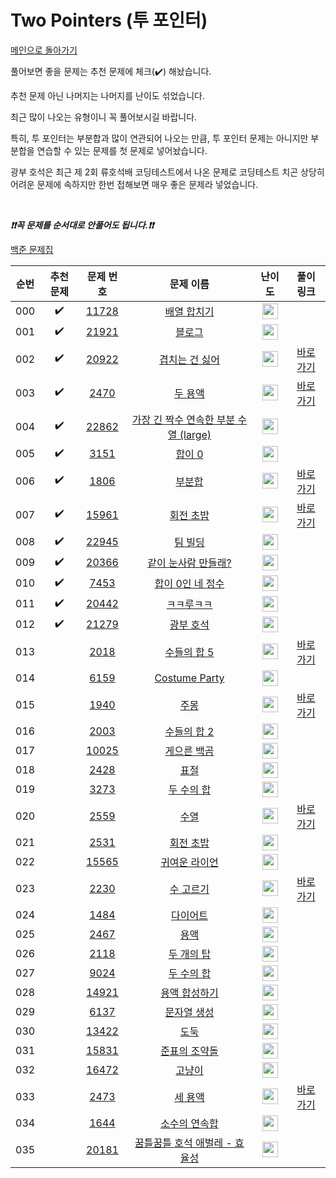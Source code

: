 # Two Pointers (투 포인터)

[메인으로 돌아가기](https://github.com/tony9402/baekjoon)

풀어보면 좋을 문제는 추천 문제에 체크(:heavy_check_mark:) 해놨습니다.

추천 문제 아닌 나머지는 나머지를 난이도 섞었습니다.

최근 많이 나오는 유형이니 꼭 풀어보시길 바랍니다.

특히, 투 포인터는 부분합과 많이 연관되어 나오는 만큼, 투 포인터 문제는 아니지만 부분합을 연습할 수 있는 문제를 첫 문제로 넣어놨습니다.

광부 호석은 최근 제 2회 류호석배 코딩테스트에서 나온 문제로 코딩테스트 치곤 상당히 어려운 문제에 속하지만 한번 접해보면 매우 좋은 문제라 넣었습니다.

<br>

***❗️❗️꼭 문제를 순서대로 안풀어도 됩니다.❗️❗️***

[백준 문제집](https://www.acmicpc.net/workbook/view/6782)


|순번|추천 문제|문제 번호|문제 이름|난이도|풀이 링크|
|:--:|:--:|:--:|:--:|:--:|:--:|
|000|:heavy_check_mark:|<a href="https://www.acmicpc.net/problem/11728" target="_blank">11728</a>|<a href="https://www.acmicpc.net/problem/11728" target="_blank">배열 합치기</a>|<img height="25px" width="25px" src="https://static.solved.ac/tier_small/6.svg"/>||
|001|:heavy_check_mark:|<a href="https://www.acmicpc.net/problem/21921" target="_blank">21921</a>|<a href="https://www.acmicpc.net/problem/21921" target="_blank">블로그</a>|<img height="25px" width="25px" src="https://static.solved.ac/tier_small/8.svg"/>||
|002|:heavy_check_mark:|<a href="https://www.acmicpc.net/problem/20922" target="_blank">20922</a>|<a href="https://www.acmicpc.net/problem/20922" target="_blank">겹치는 건 싫어</a>|<img height="25px" width="25px" src="https://static.solved.ac/tier_small/10.svg"/>|<a href="./../solution/two_pointer/20922" target="_blank">바로 가기</a>|
|003|:heavy_check_mark:|<a href="https://www.acmicpc.net/problem/2470" target="_blank">2470</a>|<a href="https://www.acmicpc.net/problem/2470" target="_blank">두 용액</a>|<img height="25px" width="25px" src="https://static.solved.ac/tier_small/11.svg"/>|<a href="./../solution/two_pointer/2470" target="_blank">바로 가기</a>|
|004|:heavy_check_mark:|<a href="https://www.acmicpc.net/problem/22862" target="_blank">22862</a>|<a href="https://www.acmicpc.net/problem/22862" target="_blank">가장 긴 짝수 연속한 부분 수열 (large)</a>|<img height="25px" width="25px" src="https://static.solved.ac/tier_small/11.svg"/>||
|005|:heavy_check_mark:|<a href="https://www.acmicpc.net/problem/3151" target="_blank">3151</a>|<a href="https://www.acmicpc.net/problem/3151" target="_blank">합이 0</a>|<img height="25px" width="25px" src="https://static.solved.ac/tier_small/12.svg"/>||
|006|:heavy_check_mark:|<a href="https://www.acmicpc.net/problem/1806" target="_blank">1806</a>|<a href="https://www.acmicpc.net/problem/1806" target="_blank">부분합</a>|<img height="25px" width="25px" src="https://static.solved.ac/tier_small/12.svg"/>|<a href="./../solution/two_pointer/1806" target="_blank">바로 가기</a>|
|007|:heavy_check_mark:|<a href="https://www.acmicpc.net/problem/15961" target="_blank">15961</a>|<a href="https://www.acmicpc.net/problem/15961" target="_blank">회전 초밥</a>|<img height="25px" width="25px" src="https://static.solved.ac/tier_small/12.svg"/>|<a href="./../solution/two_pointer/15961" target="_blank">바로 가기</a>|
|008|:heavy_check_mark:|<a href="https://www.acmicpc.net/problem/22945" target="_blank">22945</a>|<a href="https://www.acmicpc.net/problem/22945" target="_blank">팀 빌딩</a>|<img height="25px" width="25px" src="https://static.solved.ac/tier_small/12.svg"/>||
|009|:heavy_check_mark:|<a href="https://www.acmicpc.net/problem/20366" target="_blank">20366</a>|<a href="https://www.acmicpc.net/problem/20366" target="_blank">같이 눈사람 만들래?</a>|<img height="25px" width="25px" src="https://static.solved.ac/tier_small/13.svg"/>||
|010|:heavy_check_mark:|<a href="https://www.acmicpc.net/problem/7453" target="_blank">7453</a>|<a href="https://www.acmicpc.net/problem/7453" target="_blank">합이 0인 네 정수</a>|<img height="25px" width="25px" src="https://static.solved.ac/tier_small/14.svg"/>||
|011|:heavy_check_mark:|<a href="https://www.acmicpc.net/problem/20442" target="_blank">20442</a>|<a href="https://www.acmicpc.net/problem/20442" target="_blank">ㅋㅋ루ㅋㅋ</a>|<img height="25px" width="25px" src="https://static.solved.ac/tier_small/14.svg"/>||
|012|:heavy_check_mark:|<a href="https://www.acmicpc.net/problem/21279" target="_blank">21279</a>|<a href="https://www.acmicpc.net/problem/21279" target="_blank">광부 호석</a>|<img height="25px" width="25px" src="https://static.solved.ac/tier_small/16.svg"/>||
|013||<a href="https://www.acmicpc.net/problem/2018" target="_blank">2018</a>|<a href="https://www.acmicpc.net/problem/2018" target="_blank">수들의 합 5</a>|<img height="25px" width="25px" src="https://static.solved.ac/tier_small/6.svg"/>|<a href="./../solution/two_pointer/2018" target="_blank">바로 가기</a>|
|014||<a href="https://www.acmicpc.net/problem/6159" target="_blank">6159</a>|<a href="https://www.acmicpc.net/problem/6159" target="_blank">Costume Party</a>|<img height="25px" width="25px" src="https://static.solved.ac/tier_small/6.svg"/>||
|015||<a href="https://www.acmicpc.net/problem/1940" target="_blank">1940</a>|<a href="https://www.acmicpc.net/problem/1940" target="_blank">주몽</a>|<img height="25px" width="25px" src="https://static.solved.ac/tier_small/7.svg"/>|<a href="./../solution/two_pointer/1940" target="_blank">바로 가기</a>|
|016||<a href="https://www.acmicpc.net/problem/2003" target="_blank">2003</a>|<a href="https://www.acmicpc.net/problem/2003" target="_blank">수들의 합 2</a>|<img height="25px" width="25px" src="https://static.solved.ac/tier_small/7.svg"/>||
|017||<a href="https://www.acmicpc.net/problem/10025" target="_blank">10025</a>|<a href="https://www.acmicpc.net/problem/10025" target="_blank">게으른 백곰</a>|<img height="25px" width="25px" src="https://static.solved.ac/tier_small/8.svg"/>||
|018||<a href="https://www.acmicpc.net/problem/2428" target="_blank">2428</a>|<a href="https://www.acmicpc.net/problem/2428" target="_blank">표절</a>|<img height="25px" width="25px" src="https://static.solved.ac/tier_small/8.svg"/>||
|019||<a href="https://www.acmicpc.net/problem/3273" target="_blank">3273</a>|<a href="https://www.acmicpc.net/problem/3273" target="_blank">두 수의 합</a>|<img height="25px" width="25px" src="https://static.solved.ac/tier_small/8.svg"/>||
|020||<a href="https://www.acmicpc.net/problem/2559" target="_blank">2559</a>|<a href="https://www.acmicpc.net/problem/2559" target="_blank">수열</a>|<img height="25px" width="25px" src="https://static.solved.ac/tier_small/8.svg"/>|<a href="./../solution/two_pointer/2559" target="_blank">바로 가기</a>|
|021||<a href="https://www.acmicpc.net/problem/2531" target="_blank">2531</a>|<a href="https://www.acmicpc.net/problem/2531" target="_blank">회전 초밥</a>|<img height="25px" width="25px" src="https://static.solved.ac/tier_small/10.svg"/>||
|022||<a href="https://www.acmicpc.net/problem/15565" target="_blank">15565</a>|<a href="https://www.acmicpc.net/problem/15565" target="_blank">귀여운 라이언</a>|<img height="25px" width="25px" src="https://static.solved.ac/tier_small/10.svg"/>||
|023||<a href="https://www.acmicpc.net/problem/2230" target="_blank">2230</a>|<a href="https://www.acmicpc.net/problem/2230" target="_blank">수 고르기</a>|<img height="25px" width="25px" src="https://static.solved.ac/tier_small/11.svg"/>|<a href="./../solution/two_pointer/2230" target="_blank">바로 가기</a>|
|024||<a href="https://www.acmicpc.net/problem/1484" target="_blank">1484</a>|<a href="https://www.acmicpc.net/problem/1484" target="_blank">다이어트</a>|<img height="25px" width="25px" src="https://static.solved.ac/tier_small/11.svg"/>||
|025||<a href="https://www.acmicpc.net/problem/2467" target="_blank">2467</a>|<a href="https://www.acmicpc.net/problem/2467" target="_blank">용액</a>|<img height="25px" width="25px" src="https://static.solved.ac/tier_small/11.svg"/>||
|026||<a href="https://www.acmicpc.net/problem/2118" target="_blank">2118</a>|<a href="https://www.acmicpc.net/problem/2118" target="_blank">두 개의 탑</a>|<img height="25px" width="25px" src="https://static.solved.ac/tier_small/11.svg"/>||
|027||<a href="https://www.acmicpc.net/problem/9024" target="_blank">9024</a>|<a href="https://www.acmicpc.net/problem/9024" target="_blank">두 수의 합</a>|<img height="25px" width="25px" src="https://static.solved.ac/tier_small/11.svg"/>||
|028||<a href="https://www.acmicpc.net/problem/14921" target="_blank">14921</a>|<a href="https://www.acmicpc.net/problem/14921" target="_blank">용액 합성하기</a>|<img height="25px" width="25px" src="https://static.solved.ac/tier_small/11.svg"/>||
|029||<a href="https://www.acmicpc.net/problem/6137" target="_blank">6137</a>|<a href="https://www.acmicpc.net/problem/6137" target="_blank">문자열 생성</a>|<img height="25px" width="25px" src="https://static.solved.ac/tier_small/12.svg"/>||
|030||<a href="https://www.acmicpc.net/problem/13422" target="_blank">13422</a>|<a href="https://www.acmicpc.net/problem/13422" target="_blank">도둑</a>|<img height="25px" width="25px" src="https://static.solved.ac/tier_small/12.svg"/>||
|031||<a href="https://www.acmicpc.net/problem/15831" target="_blank">15831</a>|<a href="https://www.acmicpc.net/problem/15831" target="_blank">준표의 조약돌</a>|<img height="25px" width="25px" src="https://static.solved.ac/tier_small/12.svg"/>||
|032||<a href="https://www.acmicpc.net/problem/16472" target="_blank">16472</a>|<a href="https://www.acmicpc.net/problem/16472" target="_blank">고냥이</a>|<img height="25px" width="25px" src="https://static.solved.ac/tier_small/12.svg"/>||
|033||<a href="https://www.acmicpc.net/problem/2473" target="_blank">2473</a>|<a href="https://www.acmicpc.net/problem/2473" target="_blank">세 용액</a>|<img height="25px" width="25px" src="https://static.solved.ac/tier_small/13.svg"/>|<a href="./../solution/two_pointer/2473" target="_blank">바로 가기</a>|
|034||<a href="https://www.acmicpc.net/problem/1644" target="_blank">1644</a>|<a href="https://www.acmicpc.net/problem/1644" target="_blank">소수의 연속합</a>|<img height="25px" width="25px" src="https://static.solved.ac/tier_small/13.svg"/>||
|035||<a href="https://www.acmicpc.net/problem/20181" target="_blank">20181</a>|<a href="https://www.acmicpc.net/problem/20181" target="_blank">꿈틀꿈틀 호석 애벌레 - 효율성</a>|<img height="25px" width="25px" src="https://static.solved.ac/tier_small/14.svg"/>||